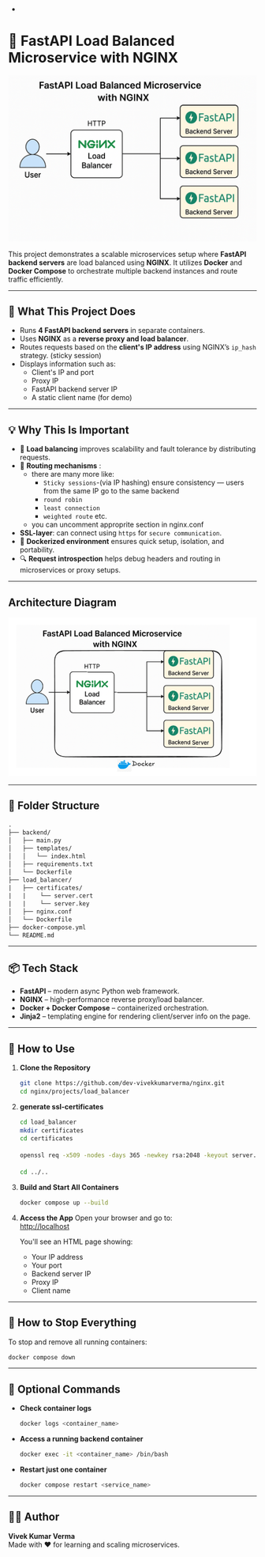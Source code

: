 -

# 🔁 FastAPI Load Balanced Microservice with NGINX

![load_balancer](../../imgResource/loadbalancer.png)

This project demonstrates a scalable microservices setup where **FastAPI backend servers** are load balanced using **NGINX**. It utilizes **Docker** and **Docker Compose** to orchestrate multiple backend instances and route traffic efficiently.

---

## 📌 What This Project Does

- Runs **4 FastAPI backend servers** in separate containers.
- Uses **NGINX** as a **reverse proxy and load balancer**.
- Routes requests based on the **client's IP address** using NGINX’s `ip_hash` strategy. (sticky session)
- Displays information such as:
  - Client's IP and port
  - Proxy IP
  - FastAPI backend server IP
  - A static client name (for demo)

---

## 💡 Why This Is Important

- 🔀 **Load balancing** improves scalability and fault tolerance by distributing requests.
- 🧠 **Routing mechanisms** :
    - there are many more like:
      - `Sticky sessions`-(via IP hashing) ensure consistency — users from the same IP go to the same backend
      - `round robin`
      - `least connection`
      - `weighted route` etc. 
  - you can uncomment approprite section in nginx.conf
- **SSL-layer**: can connect using `https` for `secure communication`.
- 🐳 **Dockerized environment** ensures quick setup, isolation, and portability.
- 🔍 **Request introspection** helps debug headers and routing in microservices or proxy setups.

---
## Architecture Diagram

![Architecture_diagram of project](../../imgResource/load_balancer_architecture.png)

---

## 🧩 Folder Structure

```
.
├── backend/
│   ├── main.py
│   ├── templates/
│   │   └── index.html
│   ├── requirements.txt
│   └── Dockerfile
├── load_balancer/
|   ├── certificates/
|   |    └── server.cert
|   |    └── server.key
│   ├── nginx.conf
│   └── Dockerfile
├── docker-compose.yml
└── README.md
```
---

## 📦 Tech Stack

- **FastAPI** – modern async Python web framework.
- **NGINX** – high-performance reverse proxy/load balancer.
- **Docker + Docker Compose** – containerized orchestration.
- **Jinja2** – templating engine for rendering client/server info on the page.

---

## 🚀 How to Use

1. **Clone the Repository**
   ```bash
   git clone https://github.com/dev-vivekkumarverma/nginx.git
   cd nginx/projects/load_balancer
   ```
2. **generate ssl-certificates**
   ```bash
   cd load_balancer
   mkdir certificates
   cd certificates

   openssl req -x509 -nodes -days 365 -newkey rsa:2048 -keyout server.key -out server.crt

   cd ../..
   ```


3. **Build and Start All Containers**
   ```bash
   docker compose up --build
   ```

4. **Access the App**
   Open your browser and go to:  
   [http://localhost](http://localhost)

   You'll see an HTML page showing:
   - Your IP address
   - Your port
   - Backend server IP
   - Proxy IP
   - Client name

---

## 🛑 How to Stop Everything

To stop and remove all running containers:
```bash
docker compose down
```

---

## 🧪 Optional Commands

- **Check container logs**
  ```bash
  docker logs <container_name>
  ```

- **Access a running backend container**
  ```bash
  docker exec -it <container_name> /bin/bash
  ```

- **Restart just one container**
  ```bash
  docker compose restart <service_name>
  ```

---

## 🙋‍♂️ Author

**Vivek Kumar Verma**  
Made with ❤️ for learning and scaling microservices.

